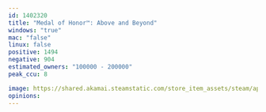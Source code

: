 ```yaml
---
id: 1402320
title: "Medal of Honor™: Above and Beyond"
windows: "true"
mac: "false"
linux: false
positive: 1494
negative: 904
estimated_owners: "100000 - 200000"
peak_ccu: 8

image: https://shared.akamai.steamstatic.com/store_item_assets/steam/apps/1402320/header.jpg?t=1701470786
opinions:
---
```

